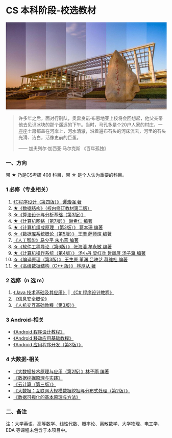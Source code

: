 # CS 本科阶段-校选教材

![](gdut.jpg)

> 许多年之后，面对行刑队，奥雷良诺·布恩地亚上校将会回想起，他父亲带他去见识冰块的那个遥远的下午。当时，马孔多是个20户人家的村庄，一座座土房都盖在河岸上，河水清澈，沿着遍布石头的河床流去，河里的石头光滑、洁白，活像史前的巨蛋。
> 
> —— 加夫列尔·加西亚·马尔克斯 《百年孤独》


### 一、方向

带 ★ 乃是CS考研 408 科目，带 ☆ 是个人认为重要的科目。

### 1 必修（专业相关）

1. [《C程序设计（第四版）》 谭浩强 著](C-CHENGXUSHEJI)
2. [★《数据结构》（校内修订教材第二版）](SHUJUJIEGOU)
3. [☆《算法设计与分析基础（第3版）》](SUANFASHEJIYUFENXIJICHU)
4. [★《计算机网络（第7版）》 谢希仁 编著](JISUANJIWANGLUO)
5. [★《计算机组成原理 （第3版）》 蒋本珊 编著](JISUANJIZUCHENGYUANLI)
6. [☆《数据库系统概论（第5版）》 王珊 萨师煊 编著](SHUJUKUXITONGGAILUN)
7. [《人工智能》马少平 朱小燕 编著](RENGONGZHINENG)
8. [☆《软件工程导论（第6版）》 张海潘 牟永敏 编著](RUANJIANGONGCHENGDAOLUN)
9. [★《计算机操作系统（第4版）》 汤小丹 梁红兵 哲凤屏 汤子瀛 编著](JISUANJICAOZUOXITONG)
10. [☆《编译原理（第3版）》 王生原 董渊 吕映芝 蒋维杜 编著](BIANYIYUANLI)
11. [☆《高级数据结构（C++ 版）》 林厚从 著](../../module_oj/GAOJISHUJUJIEGOU)

### 2 选修（n 选 m）

1. [《Java 技术基础及其应用》](Java) | [《C# 程序设计教程》](C#)
2. [《信息安全概论》](XINXIANQUANGAILUN)
3. [《人机交互基础教程（第3版）》](RENJIJIAOHU)

### 3 Android-相关
- [《Android 程序设计教程》](Android-CHENGXUSHEJIJIAOCHENG)
- [《Android 移动应用基础教程》](Android-YIDONGYINGYONGJICHUJIAOCHENG)
- [《Android 应用程序开发（第3版）》](Android-YINGYONGCHENGXUKAIFA)

### 4 大数据-相关
- [《大数据技术原理与应用（第2版）》林子雨 编著](BigData-DASHUJU)
- [《数据挖掘原理与实践》](BigData-SHUJUWAJUE)
- [《云计算（第三版）》](BigData-YUNJISUAN)
- [《大数据：互联网大规模数据挖掘与分布式处理（第2版）》](BigData-SHISHIDASHUJU)
- [《数据可视化的基本原理与方法》](BigData-SHUJUKESHIHUA)

### 二、备注
注：大学英语、高等数学、线性代数、概率论、离散数学、大学物理、电工学、EDA 等课程未包含于本项目中。